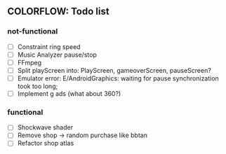 ## COLORFLOW: Todo list

### not-functional
- [ ] Constraint ring speed
- [ ] Music Analyzer pause/stop
- [ ] FFmpeg
- [ ] Split playScreen into: PlayScreen, gameoverScreen, pauseScreen?
- [ ] Emulator error: E/AndroidGraphics: waiting for pause synchronization took too long;
- [ ] Implement g ads (what about 360?)

### functional
- [ ] Shockwave shader
- [ ] Remove shop -> random purchase like bbtan
- [ ] Refactor shop atlas